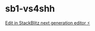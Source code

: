 # sb1-vs4shh

[Edit in StackBlitz next generation editor ⚡️](https://stackblitz.com/~/github.com/prabhuvajjiram/sb1-vs4shh)